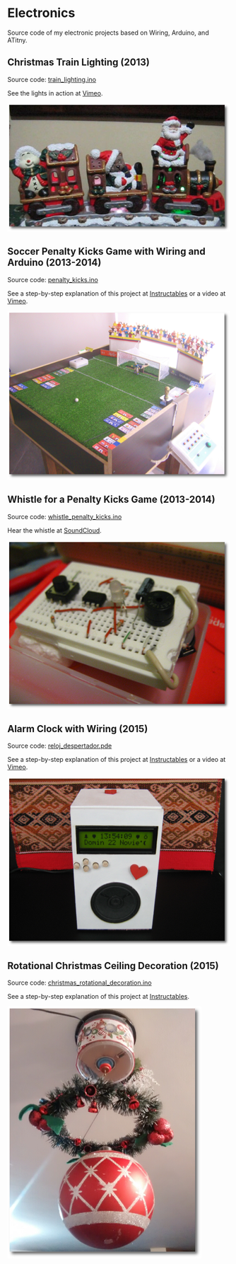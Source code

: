 # Electronics
Source code of my electronic projects based on Wiring, Arduino, and ATitny.

## Christmas Train Lighting (2013) 
Source code: [train_lighting.ino](https://github.com/gacarrillor/electronics/blob/master/train_lighting.ino)

See the lights in action at [Vimeo](https://vimeo.com/99495057).

![Train][1]

## Soccer Penalty Kicks Game with Wiring and Arduino (2013-2014) 
Source code: [penalty_kicks.ino](https://github.com/gacarrillor/electronics/blob/master/penalty_kicks.ino)

See a step-by-step explanation of this project at [Instructables](http://www.instructables.com/id/Soccer-Penalty-Kicks-Game-with-Wiring-and-Arduino/) or a video at [Vimeo](https://vimeo.com/97609269).

![Game][3]

## Whistle for a Penalty Kicks Game (2013-2014) 
Source code: [whistle_penalty_kicks.ino](https://github.com/gacarrillor/electronics/blob/master/whistle_penalty_kicks.ino)

Hear the whistle at [SoundCloud](https://soundcloud.com/germap/whistle).

![Whistle][4]

## Alarm Clock with Wiring (2015) 
Source code: [reloj_despertador.pde](https://github.com/gacarrillor/electronics/blob/master/reloj_despertador.pde)

See a step-by-step explanation of this project at [Instructables](http://www.instructables.com/id/Alarm-clock-with-Wiring-or-Arduino/) or a video at [Vimeo](https://vimeo.com/138942370).

![Clock][2]

## Rotational Christmas Ceiling Decoration (2015) 
Source code: [christmas_rotational_decoration.ino](https://github.com/gacarrillor/electronics/blob/master/christmas_rotational_decoration.ino)

See a step-by-step explanation of this project at [Instructables](http://www.instructables.com/id/Rotational-Christmas-Ceiling-Decoration/).

![Rotational][5]


[1]: https://github.com/gacarrillor/electronics/blob/master/imgs/luces_tren2_mod.png
[2]: https://github.com/gacarrillor/electronics/blob/master/imgs/IMG_3966_mod.png
[3]: https://github.com/gacarrillor/electronics/blob/master/imgs/IMG_3602_mod.png
[4]: https://github.com/gacarrillor/electronics/blob/master/imgs/pito_1_mod.png
[5]: https://github.com/gacarrillor/electronics/blob/master/imgs/PhotoGrid_1450960908920_mod.png
